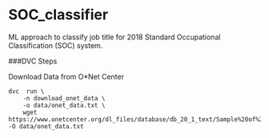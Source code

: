 # SOC_classifier
ML approach to classify job title for 2018 Standard Occupational Classification (SOC) system. 

###DVC Steps

Download Data from O*Net Center
```
dvc  run \
    -n download_onet_data \
    -o data/onet_data.txt \
    wget https://www.onetcenter.org/dl_files/database/db_20_1_text/Sample%20of%20Reported%20Titles.txt -O data/onet_data.txt
```

